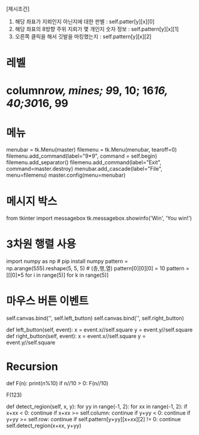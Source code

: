 [제시조건]
1) 해당 좌표가 지뢰인지 아닌지에 대한 판별 : self.patter[y][x][0]
2) 해당 좌표의 8방향 주위 지뢰가 몇 개인지 숫자 정보 : self.pattern[y][x][1]
3) 오른쪽 클릭을 해서 깃발을 마킹했는지 : self.pattern[y][x][2]

# 레벨
# column*row, mines; 9*9, 10; 16*16, 40;30*16, 99

# 메뉴
menubar = tk.Menu(master)
filemenu = tk.Menu(menubar, tearoff=0)
filemenu.add_command(label="9*9", command = self.begin)
filemenu.add_separator()
filemenu.add_command(label="Exit", command=master.destroy)
menubar.add_cascade(label="File", menu=filemenu)
master.config(menu=menubar)

# 메시지 박스
from tkinter import messagebox
tk.messagebox.showinfo('Win', 'You win!')

# 3차원 행렬 사용
import numpy as np # pip install numpy
pattern = np.arange(5*5*5).reshape(5, 5, 5)    # (층,행,열)
pattern[0][0][0] = 10
pattern = [[[0]*5 for i in range(5)] for k in range(5)]

# 마우스 버튼 이벤트
self.canvas.bind('<Button-1>', self.left_button)
self.canvas.bind('<Button-3>', self.right_button)

def left_button(self, event):
    x = event.x//self.square
    y = event.y//self.square
def right_button(self, event):
    x = event.x//self.square
    y = event.y//self.square

# Recursion
def F(n):
    print(n%10)
    if n//10 > 0:
        F(n//10)

F(123)

def detect_region(self, x, y):
    for yy in range(-1, 2):
        for xx in range(-1, 2):
            if x+xx < 0: continue
            if x+xx >= self.column: continue
            if y+yy < 0: continue
            if y+yy >= self.row: continue
            if self.pattern[y+yy][x+xx][2] != 0: continue
            self.detect_region(x+xx, y+yy) 